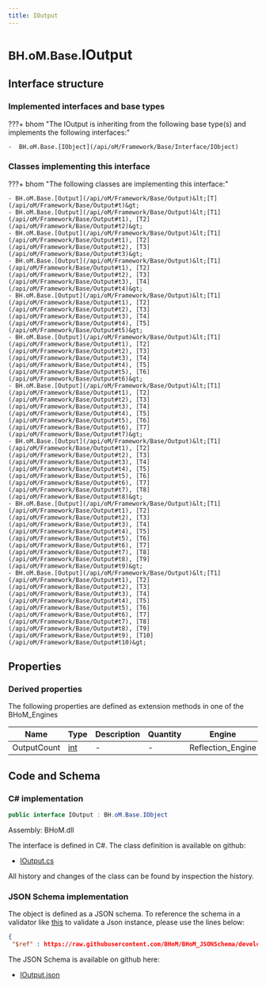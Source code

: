 ```yaml
---
title: IOutput
---
```


# <small>BH.oM.Base.</small>**IOutput**



## Interface structure

### Implemented interfaces and base types

???+ bhom "The IOutput is inheriting from the following base type(s) and implements the following interfaces:"

    -  BH.oM.Base.[IObject](/api/oM/Framework/Base/Interface/IObject)


### Classes implementing this interface

???+ bhom "The following classes are implementing this interface:"

    - BH.oM.Base.[Output](/api/oM/Framework/Base/Output)&lt;[T](/api/oM/Framework/Base/Output#t)&gt;
    - BH.oM.Base.[Output](/api/oM/Framework/Base/Output)&lt;[T1](/api/oM/Framework/Base/Output#t1), [T2](/api/oM/Framework/Base/Output#t2)&gt;
    - BH.oM.Base.[Output](/api/oM/Framework/Base/Output)&lt;[T1](/api/oM/Framework/Base/Output#t1), [T2](/api/oM/Framework/Base/Output#t2), [T3](/api/oM/Framework/Base/Output#t3)&gt;
    - BH.oM.Base.[Output](/api/oM/Framework/Base/Output)&lt;[T1](/api/oM/Framework/Base/Output#t1), [T2](/api/oM/Framework/Base/Output#t2), [T3](/api/oM/Framework/Base/Output#t3), [T4](/api/oM/Framework/Base/Output#t4)&gt;
    - BH.oM.Base.[Output](/api/oM/Framework/Base/Output)&lt;[T1](/api/oM/Framework/Base/Output#t1), [T2](/api/oM/Framework/Base/Output#t2), [T3](/api/oM/Framework/Base/Output#t3), [T4](/api/oM/Framework/Base/Output#t4), [T5](/api/oM/Framework/Base/Output#t5)&gt;
    - BH.oM.Base.[Output](/api/oM/Framework/Base/Output)&lt;[T1](/api/oM/Framework/Base/Output#t1), [T2](/api/oM/Framework/Base/Output#t2), [T3](/api/oM/Framework/Base/Output#t3), [T4](/api/oM/Framework/Base/Output#t4), [T5](/api/oM/Framework/Base/Output#t5), [T6](/api/oM/Framework/Base/Output#t6)&gt;
    - BH.oM.Base.[Output](/api/oM/Framework/Base/Output)&lt;[T1](/api/oM/Framework/Base/Output#t1), [T2](/api/oM/Framework/Base/Output#t2), [T3](/api/oM/Framework/Base/Output#t3), [T4](/api/oM/Framework/Base/Output#t4), [T5](/api/oM/Framework/Base/Output#t5), [T6](/api/oM/Framework/Base/Output#t6), [T7](/api/oM/Framework/Base/Output#t7)&gt;
    - BH.oM.Base.[Output](/api/oM/Framework/Base/Output)&lt;[T1](/api/oM/Framework/Base/Output#t1), [T2](/api/oM/Framework/Base/Output#t2), [T3](/api/oM/Framework/Base/Output#t3), [T4](/api/oM/Framework/Base/Output#t4), [T5](/api/oM/Framework/Base/Output#t5), [T6](/api/oM/Framework/Base/Output#t6), [T7](/api/oM/Framework/Base/Output#t7), [T8](/api/oM/Framework/Base/Output#t8)&gt;
    - BH.oM.Base.[Output](/api/oM/Framework/Base/Output)&lt;[T1](/api/oM/Framework/Base/Output#t1), [T2](/api/oM/Framework/Base/Output#t2), [T3](/api/oM/Framework/Base/Output#t3), [T4](/api/oM/Framework/Base/Output#t4), [T5](/api/oM/Framework/Base/Output#t5), [T6](/api/oM/Framework/Base/Output#t6), [T7](/api/oM/Framework/Base/Output#t7), [T8](/api/oM/Framework/Base/Output#t8), [T9](/api/oM/Framework/Base/Output#t9)&gt;
    - BH.oM.Base.[Output](/api/oM/Framework/Base/Output)&lt;[T1](/api/oM/Framework/Base/Output#t1), [T2](/api/oM/Framework/Base/Output#t2), [T3](/api/oM/Framework/Base/Output#t3), [T4](/api/oM/Framework/Base/Output#t4), [T5](/api/oM/Framework/Base/Output#t5), [T6](/api/oM/Framework/Base/Output#t6), [T7](/api/oM/Framework/Base/Output#t7), [T8](/api/oM/Framework/Base/Output#t8), [T9](/api/oM/Framework/Base/Output#t9), [T10](/api/oM/Framework/Base/Output#t10)&gt;


## Properties

### Derived properties

The following properties are defined as extension methods in one of the BHoM_Engines

| Name             | Type             | Description      | Quantity         | Engine           |
|------------------|------------------|------------------|------------------|------------------|
| OutputCount | [int](https://learn.microsoft.com/en-us/dotnet/api/System.Int32?view=netstandard-2.0) | - | - | Reflection_Engine |


## Code and Schema

### C# implementation

``` C# title="C#"
public interface IOutput : BH.oM.Base.IObject
```

Assembly: BHoM.dll

The interface is defined in C#. The class definition is available on github:

- [IOutput.cs](https://github.com/BHoM/BHoM/blob/develop/BHoM/Interface\IOutput.cs)

All history and changes of the class can be found by inspection the history.
### JSON Schema implementation

The object is defined as a JSON schema. To reference the schema in a validator like [this](https://www.jsonschemavalidator.net/) to validate a Json instance, please use the lines below:

``` json title="JSON Schema"
{
 "$ref" : https://raw.githubusercontent.com/BHoM/BHoM_JSONSchema/develop/BHoM/IOutput.json}
```

The JSON Schema is available on github here:

- [IOutput.json](https://github.com/BHoM/BHoM_JSONSchema/blob/develop/BHoM/IOutput.json)
